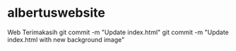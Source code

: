 # albertuswebsite
Web Terimakasih
git commit -m "Update index.html"
git commit -m "Update index.html with new background image"
